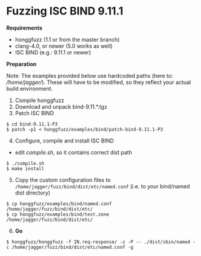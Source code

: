 # Fuzzing ISC BIND 9.11.1 #

**Requirements**

  * honggfuzz (1.1 or from the master branch)
  * clang-4.0, or newer (5.0 works as well)
  * ISC BIND (e.g.: 9.11.1 or newer)

**Preparation**

Note: The examples provided below use hardcoded paths (here to: _/home/jagger/_). These will have to be modified, so they reflect your actual build environment.

1. Compile honggfuzz
2. Download and unpack bind-9.11.\*.tgz
3. Patch ISC BIND
 ```
$ cd bind-9.11.1-P3
$ patch -p1 < honggfuzz/examples/bind/patch-bind-9.11.1-P3
 ```

4. Configure, compile and install ISC BIND

* edit _compile.sh_, so it contains correct dist path
 ```
$ ./compile.sh
$ make install
 ```

5. Copy the custom configuration files to ```/home/jagger/fuzz/bind/dist/etc/named.conf``` (i.e. to your bind/named dist directory)

```
$ cp honggfuzz/examples/bind/named.conf /home/jagger/fuzz/bind/dist/etc/
$ cp honggfuzz/examples/bind/test.zone /home/jagger/fuzz/bind/dist/etc/
 ```

6. **Go**

```
$ honggfuzz/honggfuzz -f IN.req-response/ -z -P -- ./dist/sbin/named -c /home/jagger/fuzz/bind/dist/etc/named.conf -g
 ```

